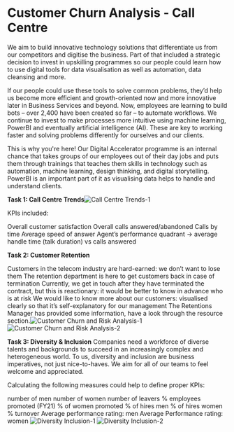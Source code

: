 # Customer Churn Analysis - Call Centre

We aim to build innovative technology solutions that differentiate us from our competitors and digitise the business. Part of that included a strategic decision to invest in upskilling programmes so our people could learn how to use digital tools for data visualisation as well as automation, data cleansing and more.

If our people could use these tools to solve common problems, they’d help us become more efficient and growth-oriented now and more innovative later in Business Services and beyond. Now, employees are learning to build bots – over 2,400 have been created so far – to automate workflows. We continue to invest to make processes more intuitive using machine learning, PowerBI and eventually artificial intelligence (AI). These are key to working faster and solving problems differently for ourselves and our clients.

This is why you're here! Our Digital Accelerator programme is an internal chance that takes groups of our employees out of their day jobs and puts them through trainings that teaches them skills in technology such as automation, machine learning, design thinking, and digital storytelling. PowerBI is an important part of it as visualising data helps to handle and understand clients.

**Task 1: Call Centre Trends**![Call Centre Trends-1](https://github.com/ANKUSH-ASR/PwC-Switzerland-Power-BI-Job-Simulation-on-Forage-/assets/149473786/8c6adbf9-330f-49a4-b412-a904429d7648)

KPIs included:

Overall customer satisfaction
Overall calls answered/abandoned
Calls by time
Average speed of answer
Agent’s performance quadrant -> average handle time (talk duration) vs calls answered

**Task 2: Customer Retention**

Customers in the telecom industry are hard-earned: we don’t want to lose them
The retention department is here to get customers back in case of termination
Currently, we get in touch after they have terminated the contract, but this is reactionary: it would be better to know in advance who is at risk
We would like to know more about our customers: visualised clearly so that it’s self-explanatory for our management The Retentions Manager has provided some information, have a look through the resource section.![Customer Churn and Risk Analysis-1](https://github.com/ANKUSH-ASR/PwC-Switzerland-Power-BI-Job-Simulation-on-Forage-/assets/149473786/0693b0b4-4480-4125-ba00-1860a297bfca)
![Customer Churn and Risk Analysis-2](https://github.com/ANKUSH-ASR/PwC-Switzerland-Power-BI-Job-Simulation-on-Forage-/assets/149473786/6a6997a9-b8fa-4236-ab55-2145a1a8e914)

**Task 3: Diversity & Inclusion**
Companies need a workforce of diverse talents and backgrounds to succeed in an increasingly complex and heterogeneous world. To us, diversity and inclusion are business imperatives, not just nice-to-haves. We aim for all of our teams to feel welcome and appreciated.

Calculating the following measures could help to define proper KPIs:

number of men
number of women
number of leavers
% employees promoted (FY21)
% of women promoted
% of hires men
% of hires women
% turnover
Average performance rating: men
Average Performance rating: women
![Diversity   Inclusion-1](https://github.com/ANKUSH-ASR/PwC-Switzerland-Power-BI-Job-Simulation-on-Forage-/assets/149473786/e9bfaf67-7218-4d84-84c9-0d7787f17036)
![Diversity   Inclusion-2](https://github.com/ANKUSH-ASR/PwC-Switzerland-Power-BI-Job-Simulation-on-Forage-/assets/149473786/fe6b884b-2a17-49cc-b3c0-0ac8cd00906e)
